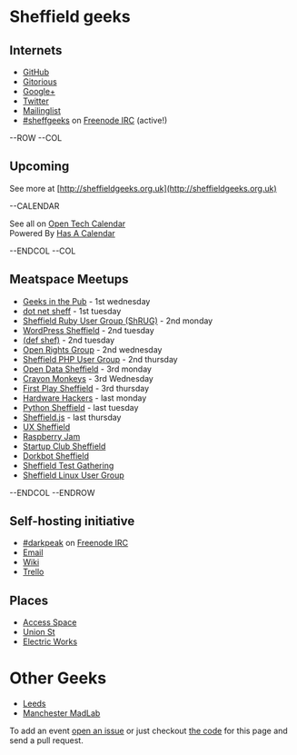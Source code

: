 # Sheffield geeks

## Internets

* [GitHub](https://github.com/sheffgeeks)
* [Gitorious](https://gitorious.org/+sheffgeeks)
* [Google+](https://plus.google.com/communities/107930287812860166795/events)
* [Twitter](http://twitter.com/sheffieldgeeks)
* [Mailinglist](https://groups.google.com/forum/#!forum/sheffieldgeeks)
* [#sheffgeeks](irc://chat.freenode.net/sheffgeeks) on [Freenode IRC](http://freenode.net) (active!)

--ROW
--COL

## Upcoming

See more at [http://sheffieldgeeks.org.uk](http://sheffieldgeeks.org.uk)

--CALENDAR

See all on [Open Tech Calendar](https://opentechcalendar.co.uk/area/40-sheffield)<br />
Powered By [Has A Calendar](http://ican.hasacalendar.co.uk/)

--ENDCOL
--COL

## Meatspace Meetups

* [Geeks in the Pub](http://www.gitpub.org.uk/) - 1st wednesday
* [dot net sheff](http://dotnetsheff.co.uk) - 1st tuesday
* [Sheffield Ruby User Group (ShRUG)](http://shrug.org/) - 2nd monday
* [WordPress Sheffield](http://wpsheffield.com/) - 2nd tuesday
* [(def shef)](http://defshef.github.io) - 2nd tuesday
* [Open Rights Group](https://sheffield.openrightsgroup.org/) - 2nd wednesday
* [Sheffield PHP User Group](https://twitter.com/shefphp) - 2nd thursday
* [Open Data Sheffield](https://groups.google.com/forum/?hl=en&fromgroups=#!forum/opendatasheffield) - 3rd monday
* [Crayon Monkeys](http://crayonmonkeys.eventbrite.co.uk) - 3rd Wednesday
* [First Play Sheffield](http://www.firstplaysheffield.co.uk/) - 3rd thursday
* [Hardware Hackers](https://groups.google.com/forum/?hl=en&fromgroups#!forum/sheffield-hardware-hackers) - last monday
* [Python Sheffield](https://twitter.com/pysheff) - last tuesday
* [Sheffield.js](https://twitter.com/sheffield_js) - last thursday
* [UX Sheffield](http://twitter.com/uxsheffield)
* [Raspberry Jam](http://shefjam.eventbrite.com/)
* [Startup Club Sheffield](https://groups.google.com/forum/?hl=en&fromgroups=#!forum/startup-club-sheffield)
* [Dorkbot Sheffield](http://dorkbotsheffield.lurk.org/)
* [Sheffield Test Gathering](http://www.meetup.com/Sheffield-Test-Gathering)
* [Sheffield Linux User Group](http://www.sheflug.org.uk)

--ENDCOL
--ENDROW

## Self-hosting initiative

* [#darkpeak](irc://chat.freenode.net/darkpeak) on [Freenode IRC](http://freenode.net)
* [Email](https://lists.richardskingdom.net/mailman/listinfo/sheffgeeks-hosting)
* [Wiki](https://wiki.darkpeak.org/)
* [Trello](https://trello.com/sheffgeeks)

## Places

* [Access Space](http://access-space.org/)
* [Union St](http://www.union-st.org/)
* [Electric Works](http://electric-works.net/)

# Other Geeks

* [Leeds](http://leedsgeeks.net/)
* [Manchester MadLab](http://madlab.org.uk/)

To add an event [open an issue][1] or just checkout [the code][2]
for this page and send a pull request.

[1]: https://github.com/sheffgeeks/sheffgeeks.github.io/issues/new
[2]: https://github.com/sheffgeeks/sheffgeeks.github.io
